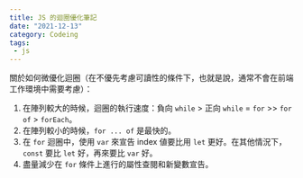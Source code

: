 ```yaml
---
title: JS 的迴圈優化筆記
date: "2021-12-13"
category: Codeing
tags:
 - js
---
```


關於如何微優化迴圈（在不優先考慮可讀性的條件下，也就是說，通常不會在前端工作環境中需要考慮）：

1. 在陣列較大的時候，迴圈的執行速度：負向 `while` > 正向 `while` = `for` >> `for of` > `forEach`。
2. 在陣列較小的時候，`for ... of` 是最快的。
3. 在 `for` 迴圈中，使用 `var` 來宣告 index 値要比用 `let` 更好。在其他情況下，`const` 要比 `let` 好，再來要比 `var` 好。
4. 盡量減少在 `for` 條件上進行的屬性查閱和新變數宣告。
